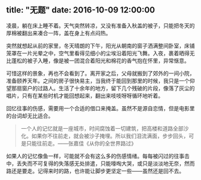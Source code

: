 title: "无题"
date:  2016-10-09 12:00:00
---
凌晨，躺在床上睡不着。天气突然转凉，又没有准备入秋盖的被子，只能把冬天的厚棉被翻出来凑合一阵，盖在身上有点闷热。

突然就想起从前的家里，冬天晴朗的下午，阳光从朝南的窗子洒满整间卧室，床铺笼罩在一片光晕之中，空气里看得见细小的尘埃沿着阳光飞舞。入夜，裹着晒得无比蓬松的被子入睡，像是被一团混合着阳光和棉花的香气抱在怀里，异常惬意。

可惜这样的景象，再也不会看到了。离开家之后，父母就搬到了郊外的一间小院，准备颐养天年。之间的房子很快易主，当我终于能回到那里的时候，我只是一个仰望那扇窗户的过路人。生活了十余年的地方，留下几个残破的片段，像落了灰尘的唱片，只有在某些时机才能回想起来，翻出来吱吱呀呀循环地听着。

回忆往事的伤感，需要用一个合适的借口来掩盖。虽然不是源自恋情，但是电影里的台词却无比适合。

> 一个人的记忆就是一座城市，时间腐蚀着一切建筑，把高楼和道路全部沙化。如果你不往前走，就会被沙子掩埋。所以我们泪流满面，步步回头，可是只能往前走。——张嘉佳《从你的全世界路过》

如果人的记忆像鱼一样，可能就不会有这么多的伤感情绪。每每被闪过的往事击中，丢失而不可复得的失落感无处排遣，只能嚎啕大哭，或只是淡淡地无奈，然而路还是要走。记得来时的路，也许能让脚步更坚定一些——虽然还是回不去。
